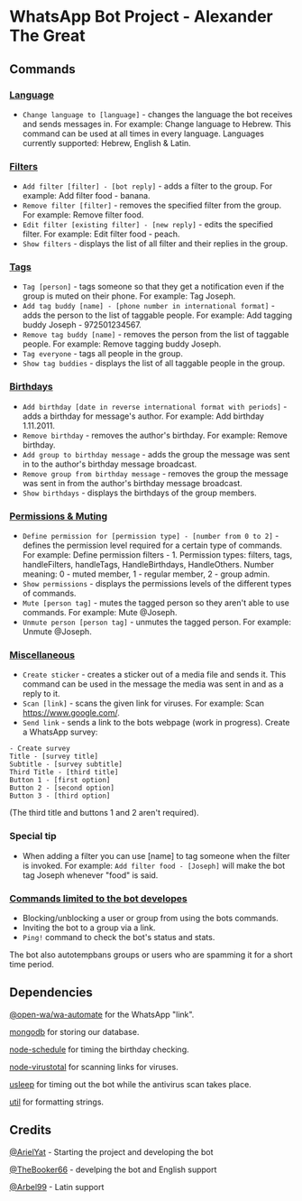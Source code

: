 # WhatsApp Bot Project - Alexander The Great

## Commands

### [Language](ModulesDatabase/HandleLanguage.js)
 - `Change language to [language]` - changes the language the bot receives and sends messages in.
For example: Change language to Hebrew.
This command can be used at all times in every language.
Languages currently supported: Hebrew, English & Latin.

### [Filters](ModulesDatabase/HandleFilters.js)
- `Add filter [filter] - [bot reply]` - adds a filter to the group.
For example: Add filter food - banana.
- `Remove filter [filter]` - removes the specified filter from the group.
For example: Remove filter food.
- `Edit filter [existing filter] - [new reply]` - edits the specified filter.
For example: Edit filter food - peach.
- `Show filters` - displays the list of all filter and their replies in the group.

### [Tags](ModulesDatabase/HandleTags.js)
- `Tag [person]` - tags someone so that they get a notification even if the group is muted on their phone.
For example: Tag Joseph.
- `Add tag buddy [name] - [phone number in international format]` - adds the person to the list of taggable people.
For example: Add tagging buddy Joseph - 972501234567.
- `Remove tag buddy [name]` - removes the person from the list of taggable people.
For example: Remove tagging buddy Joseph.
- `Tag everyone` - tags all people in the group.
- `Show tag buddies` - displays the list of all taggable people in the group.

### [Birthdays](ModulesDatabase/HandleBirthdays.js)
- `Add birthday [date in reverse international format with periods]` - adds a birthday for message's author.
For example: Add birthday 1.11.2011.
- `Remove birthday` - removes the author's birthday.
For example: Remove birthday.
- `Add group to birthday message` - adds the group the message was sent in to the author's birthday message broadcast.
- `Remove group from birthday message` - removes the group the message was sent in from the author's birthday message broadcast.
- `Show birthdays` - displays the birthdays of the group members.

### [Permissions & Muting](ModulesDatabase/HandlePermissions.js)
- `Define permission for [permission type] - [number from 0 to 2]` - defines the permission level required for a certain type of commands.
For example: Define permission filters - 1.
Permission types: filters, tags, handleFilters, handleTags, HandleBirthdays, HandleOthers.
Number meaning: 0 - muted member, 1 - regular member, 2 - group admin.
- `Show permissions` - displays the permissions levels of the different types of commands.
- `Mute [person tag]` - mutes the tagged person so they aren't able to use commands.
For example: Mute @Joseph.
- `Unmute person [person tag]` - unmutes the tagged person.
For example: Unmute @Joseph.

### [Miscellaneous](ModulesImmediate/)
- `Create sticker` - creates a sticker out of a media file and sends it.
This command can be used in the message the media was sent in and as a reply to it.
- `Scan [link]` - scans the given link for viruses.
For example: Scan https://www.google.com/.
- `Send link` - sends a link to the bots webpage (work in progress).
Create a WhatsApp survey:
```
- Create survey
Title - [survey title]
Subtitle - [survey subtitle]
Third Title - [third title]
Button 1 - [first option]
Button 2 - [second option]
Button 3 - [third option]
```
(The third title and buttons 1 and 2 aren't required).

### Special tip
- When adding a filter you can use [name] to tag someone when the filter is invoked.
For example: `Add filter food - [Joseph]` will make the bot tag Joseph whenever "food" is said.

### [Commands limited to the bot developes](ModulesMiscellaneous/HandleAdminFunctions.js)
- Blocking/unblocking a user or group from using the bots commands.
- Inviting the bot to a group via a link.
- `Ping!` command to check the bot's status and stats.

The bot also autotempbans groups or users who are spamming it for a short time period.

## Dependencies
[@open-wa/wa-automate](https://www.npmjs.com/package/@open-wa/wa-automate) for the WhatsApp "link". 

[mongodb](https://www.npmjs.com/package/mongodb) for storing our database.

[node-schedule](https://www.npmjs.com/package/node-schedule) for timing the birthday checking. 

[node-virustotal](https://www.npmjs.com/package/node-virustotal) for scanning links for viruses. 

[usleep](https://www.npmjs.com/package/usleep) for timing out the bot while the antivirus scan takes place.

[util](https://www.npmjs.com/package/util) for formatting strings.

## Credits
[@ArielYat](https://github.com/ArielYat) - Starting the project and developing the bot

[@TheBooker66](https://github.com/TheBooker66) - develping the bot and English support

[@Arbel99](https://github.com/Arbel99) - Latin support
